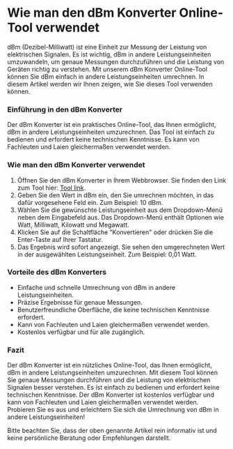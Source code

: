 Wie man den dBm Konverter Online-Tool verwendet
===============================================

dBm (Dezibel-Milliwatt) ist eine Einheit zur Messung der Leistung von elektrischen Signalen. Es ist wichtig, dBm in andere Leistungseinheiten umzuwandeln, um genaue Messungen durchzuführen und die Leistung von Geräten richtig zu verstehen. Mit unserem dBm Konverter Online-Tool können Sie dBm einfach in andere Leistungseinheiten umrechnen. In diesem Artikel werden wir Ihnen zeigen, wie Sie dieses Tool verwenden können.

### Einführung in den dBm Konverter

Der dBm Konverter ist ein praktisches Online-Tool, das Ihnen ermöglicht, dBm in andere Leistungseinheiten umzurechnen. Das Tool ist einfach zu bedienen und erfordert keine technischen Kenntnisse. Es kann von Fachleuten und Laien gleichermaßen verwendet werden.

### Wie man den dBm Konverter verwendet

1. Öffnen Sie den dBm Konverter in Ihrem Webbrowser. Sie finden den Link zum Tool hier: [Tool link](https://www.onlinecalculatorsfree.com/de/convert/dbm-converter.html).
2. Geben Sie den Wert in dBm ein, den Sie umrechnen möchten, in das dafür vorgesehene Feld ein. Zum Beispiel: 10 dBm.
3. Wählen Sie die gewünschte Leistungseinheit aus dem Dropdown-Menü neben dem Eingabefeld aus. Das Dropdown-Menü enthält Optionen wie Watt, Milliwatt, Kilowatt und Megawatt.
4. Klicken Sie auf die Schaltfläche "Konvertieren" oder drücken Sie die Enter-Taste auf Ihrer Tastatur.
5. Das Ergebnis wird sofort angezeigt. Sie sehen den umgerechneten Wert in der ausgewählten Leistungseinheit. Zum Beispiel: 0,01 Watt.

### Vorteile des dBm Konverters

- Einfache und schnelle Umrechnung von dBm in andere Leistungseinheiten.
- Präzise Ergebnisse für genaue Messungen.
- Benutzerfreundliche Oberfläche, die keine technischen Kenntnisse erfordert.
- Kann von Fachleuten und Laien gleichermaßen verwendet werden.
- Kostenlos verfügbar und für alle zugänglich.

### Fazit

Der dBm Konverter ist ein nützliches Online-Tool, das Ihnen ermöglicht, dBm in andere Leistungseinheiten umzurechnen. Mit diesem Tool können Sie genaue Messungen durchführen und die Leistung von elektrischen Signalen besser verstehen. Es ist einfach zu bedienen und erfordert keine technischen Kenntnisse. Der dBm Konverter ist kostenlos verfügbar und kann von Fachleuten und Laien gleichermaßen verwendet werden. Probieren Sie es aus und erleichtern Sie sich die Umrechnung von dBm in andere Leistungseinheiten!

Bitte beachten Sie, dass der oben genannte Artikel rein informativ ist und keine persönliche Beratung oder Empfehlungen darstellt.